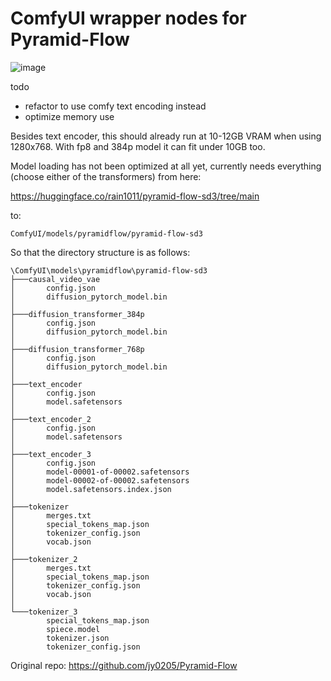 # ComfyUI wrapper nodes for Pyramid-Flow

![image](https://github.com/user-attachments/assets/f863b596-6417-4d02-91ba-f9143f696d68)

todo
- refactor to use comfy text encoding instead
- optimize memory use

Besides text encoder, this should already run at 10-12GB VRAM when using 1280x768.
With fp8 and 384p model it can fit under 10GB too.

Model loading has not been optimized at all yet, currently needs everything (choose either of the transformers) from here:

https://huggingface.co/rain1011/pyramid-flow-sd3/tree/main

to:

`ComfyUI/models/pyramidflow/pyramid-flow-sd3`

So that the directory structure is as follows:
```
\ComfyUI\models\pyramidflow\pyramid-flow-sd3
├───causal_video_vae
│       config.json
│       diffusion_pytorch_model.bin
│
├───diffusion_transformer_384p
│       config.json
│       diffusion_pytorch_model.bin
│
├───diffusion_transformer_768p
│       config.json
│       diffusion_pytorch_model.bin
│
├───text_encoder
│       config.json
│       model.safetensors
│
├───text_encoder_2
│       config.json
│       model.safetensors
│
├───text_encoder_3
│       config.json
│       model-00001-of-00002.safetensors
│       model-00002-of-00002.safetensors
│       model.safetensors.index.json
│
├───tokenizer
│       merges.txt
│       special_tokens_map.json
│       tokenizer_config.json
│       vocab.json
│
├───tokenizer_2
│       merges.txt
│       special_tokens_map.json
│       tokenizer_config.json
│       vocab.json
│
└───tokenizer_3
        special_tokens_map.json
        spiece.model
        tokenizer.json
        tokenizer_config.json
```

Original repo: https://github.com/jy0205/Pyramid-Flow
